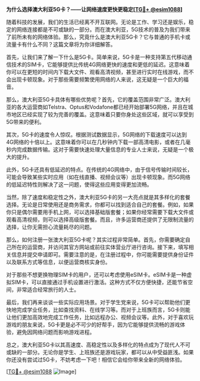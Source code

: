 **为什么选择澳大利亚5G卡？——让网络速度更快更稳定[[TG💪+ @esim1088](https://t.me/s/esim1088)]**

随着科技的发展，我们的生活已经离不开互联网。无论是工作、学习还是娱乐，稳定的网络连接都是不可或缺的一部分。而在澳大利亚，5G技术的普及为我们带来了前所未有的网络体验。那么，究竟什么是澳大利亚5G卡？它与普通的手机卡或流量卡有什么不同？这篇文章将为你详细解答。

首先，让我们来了解一下什么是5G卡。简单来说，5G卡是一种支持第五代移动通信技术的SIM卡，它能够提供比传统4G网络更快的速度和更低的延迟。这意味着你可以在更短的时间内下载大文件、观看高清视频，甚至进行实时在线游戏，而不会出现卡顿现象。对于那些需要频繁使用网络的人来说，这无疑是一个巨大的福音。

那么，澳大利亚5G卡具体有哪些优势呢？首先，它的覆盖范围非常广泛。澳大利亚的各大运营商如Telstra、Optus和Vodafone都已经开始部署5G网络，并且在城市地区已经实现了较为完善的覆盖。这意味着只要你身处这些区域，就可以享受到5G带来的便利。

其次，5G卡的速度令人惊叹。根据测试数据显示，5G网络的下载速度可以达到4G网络的十倍以上。这意味着你可以在几秒钟内下载一部高清电影，或者在几毫秒内完成数据传输。这对于需要快速处理大量信息的专业人士来说，无疑是一个极大的提升。

此外，5G卡还具有低延迟的特点。在传统的4G网络中，由于信号传输时间较长，可能会导致某些实时应用（如在线直播、视频会议等）出现卡顿现象。而5G网络的低延迟特性则解决了这一问题，使得这些应用变得更加流畅。

当然，除了速度和稳定性之外，澳大利亚5G卡的另一大亮点就是其多样化的套餐选择。无论是日常使用还是商务需求，你都可以找到适合自己的套餐。例如，如果你只是偶尔需要用手机上网，可以选择基础版套餐；如果你经常需要下载大文件或观看高清视频，则可以选择高级版套餐。而且，许多运营商还提供了无限制流量的选择，让你无需担心流量耗尽的问题。

那么，如何注册一张澳大利亚5G卡呢？其实过程非常简单。首先，你需要确定自己所在的运营商，并访问其官方网站或前往实体营业厅进行咨询。接下来，填写相关信息并提交申请即可。需要注意的是，在注册过程中，你可能需要提供身份证件以及联系方式等信息，以便运营商核实身份。

对于那些不想更换物理SIM卡的用户，还可以考虑使用eSIM卡。eSIM卡是一种虚拟SIM卡，可以直接通过手机设置进行激活。这种方式不仅方便快捷，还能节省空间，非常适合经常旅行的人士。

最后，我们再来谈谈一些实际应用场景。对于学生党来说，5G卡可以帮助他们更快地完成学业任务，比如查找资料、在线学习等。而对于上班族而言，5G卡则能让他们更加高效地完成工作任务，比如远程办公、视频会议等。此外，对于喜欢玩游戏的朋友来说，5G卡更是必不可少的好帮手，因为它能够提供流畅的游戏体验，避免因网络问题而影响游戏进程。

总之，澳大利亚5G卡以其高速度、高稳定性以及多样化的特点成为了现代人不可或缺的一部分。无论你是学生、上班族还是游戏玩家，都可以从中受益匪浅。如果你还没有尝试过5G卡，不妨考虑一下吧！相信它会给你带来全新的网络体验。

[[TG💪+ @esim1088](https://t.me/s/esim1088) ![Image](https://i.postimg.cc/4NQfJmqS/Snipaste-2025-05-13-00-14-12.png)]